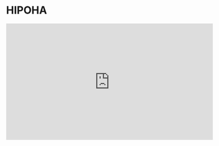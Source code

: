 # HIPOHA


<iframe width="560" height="315"
src="https://www.youtube.com/watch?v=YeLy4Cm7Cdk" 
frameborder="0" 
allow="accelerometer; autoplay; encrypted-media; gyroscope; picture-in-picture" 
allowfullscreen></iframe>

